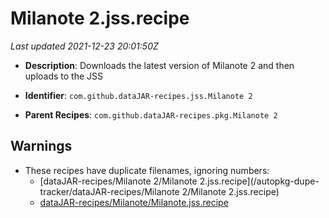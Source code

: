# Milanote 2.jss.recipe

_Last updated 2021-12-23 20:01:50Z_

- **Description**: Downloads the latest version of Milanote 2 and then uploads to the JSS

- **Identifier**: `com.github.dataJAR-recipes.jss.Milanote 2`

- **Parent Recipes**: `com.github.dataJAR-recipes.pkg.Milanote 2`


## Warnings

- These recipes have duplicate filenames, ignoring numbers:
    - [dataJAR-recipes/Milanote 2/Milanote 2.jss.recipe](/autopkg-dupe-tracker/dataJAR-recipes/Milanote 2/Milanote 2.jss.recipe)
    - [dataJAR-recipes/Milanote/Milanote.jss.recipe](/autopkg-dupe-tracker/dataJAR-recipes/Milanote/Milanote.jss.recipe)